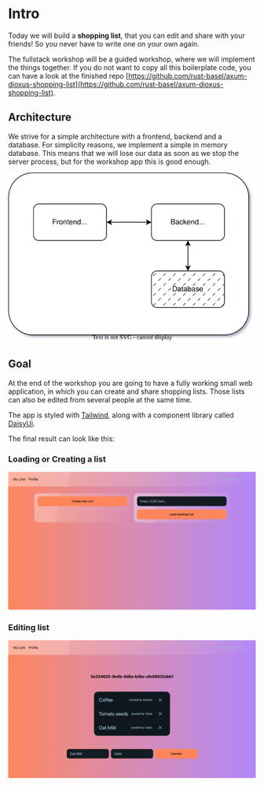 # Intro

Today we will build a **shopping list**, that you can edit and share with your friends! So you never have to write one
on your own again.

The fullstack workshop will be a guided workshop, where we will implement the things together.
If you do not want to copy all this boilerplate code, you can have a look at the finished repo [https://github.com/rust-basel/axum-dioxus-shopping-list](https://github.com/rust-basel/axum-dioxus-shopping-list).

## Architecture

We strive for a simple architecture with a frontend, backend and a database. For simplicity reasons, we implement a simple in memory database.
This means that we will lose our data as soon as we stop the server process, but for the workshop app this is good enough.

![Simple Architecure for our workshop project](images/arch.svg "Fullstack Architecture")

## Goal

At the end of the workshop you are going to have a fully working small web application, in which you can create and share shopping lists.
Those lists can also be edited from several people at the same time.

The app is styled with [Tailwind](https://tailwindcss.com/), along with a component library called [DaisyUi](https://daisyui.com/).

The final result can look like this:

### Loading or Creating a list
![Page, where you can load a shopping list](images/loading_page.png "Loading a list")

### Editing list
![Page, where you can load a shopping list](images/editing_page.png "Loading a list")